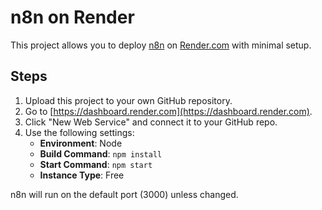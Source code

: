 # n8n on Render

This project allows you to deploy [n8n](https://n8n.io) on [Render.com](https://render.com) with minimal setup.

## Steps

1. Upload this project to your own GitHub repository.
2. Go to [https://dashboard.render.com](https://dashboard.render.com).
3. Click "New Web Service" and connect it to your GitHub repo.
4. Use the following settings:
   - **Environment**: Node
   - **Build Command**: `npm install`
   - **Start Command**: `npm start`
   - **Instance Type**: Free

n8n will run on the default port (3000) unless changed.